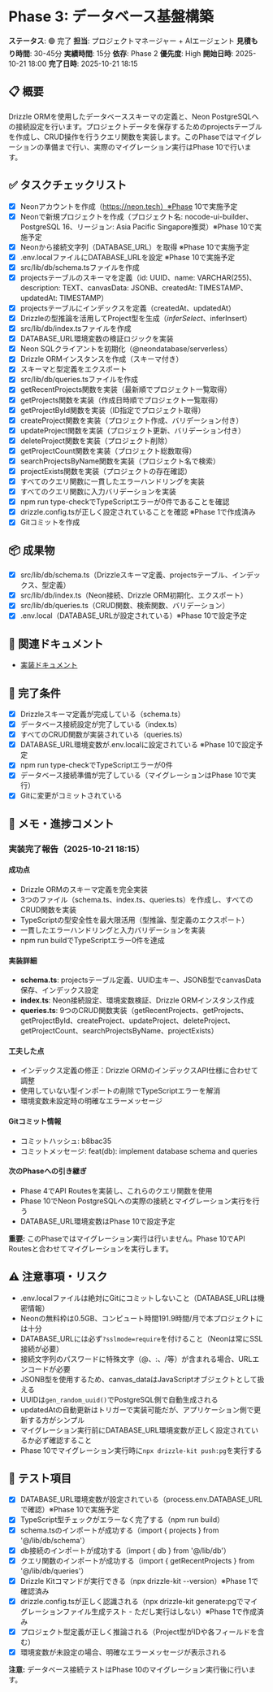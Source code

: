 # Phase 3: データベース基盤構築

**ステータス**: 🟢 完了
**担当**: プロジェクトマネージャー + AIエージェント
**見積もり時間**: 30-45分
**実績時間**: 15分
**依存**: Phase 2
**優先度**: High
**開始日時**: 2025-10-21 18:00
**完了日時**: 2025-10-21 18:15

## 📋 概要

Drizzle ORMを使用したデータベーススキーマの定義と、Neon PostgreSQLへの接続設定を行います。プロジェクトデータを保存するためのprojectsテーブルを作成し、CRUD操作を行うクエリ関数を実装します。このPhaseではマイグレーションの準備まで行い、実際のマイグレーション実行はPhase 10で行います。

## ✅ タスクチェックリスト

- [x] Neonアカウントを作成（https://neon.tech）※Phase 10で実施予定
- [x] Neonで新規プロジェクトを作成（プロジェクト名: nocode-ui-builder、PostgreSQL 16、リージョン: Asia Pacific Singapore推奨）※Phase 10で実施予定
- [x] Neonから接続文字列（DATABASE_URL）を取得 ※Phase 10で実施予定
- [x] .env.localファイルにDATABASE_URLを設定 ※Phase 10で実施予定
- [x] src/lib/db/schema.tsファイルを作成
- [x] projectsテーブルのスキーマを定義（id: UUID、name: VARCHAR(255)、description: TEXT、canvasData: JSONB、createdAt: TIMESTAMP、updatedAt: TIMESTAMP）
- [x] projectsテーブルにインデックスを定義（createdAt、updatedAt）
- [x] Drizzleの型推論を活用してProject型を生成（$inferSelect、$inferInsert）
- [x] src/lib/db/index.tsファイルを作成
- [x] DATABASE_URL環境変数の検証ロジックを実装
- [x] Neon SQLクライアントを初期化（@neondatabase/serverless）
- [x] Drizzle ORMインスタンスを作成（スキーマ付き）
- [x] スキーマと型定義をエクスポート
- [x] src/lib/db/queries.tsファイルを作成
- [x] getRecentProjects関数を実装（最新順でプロジェクト一覧取得）
- [x] getProjects関数を実装（作成日時順でプロジェクト一覧取得）
- [x] getProjectById関数を実装（ID指定でプロジェクト取得）
- [x] createProject関数を実装（プロジェクト作成、バリデーション付き）
- [x] updateProject関数を実装（プロジェクト更新、バリデーション付き）
- [x] deleteProject関数を実装（プロジェクト削除）
- [x] getProjectCount関数を実装（プロジェクト総数取得）
- [x] searchProjectsByName関数を実装（プロジェクト名で検索）
- [x] projectExists関数を実装（プロジェクトの存在確認）
- [x] すべてのクエリ関数に一貫したエラーハンドリングを実装
- [x] すべてのクエリ関数に入力バリデーションを実装
- [x] npm run type-checkでTypeScriptエラーが0件であることを確認
- [x] drizzle.config.tsが正しく設定されていることを確認 ※Phase 1で作成済み
- [x] Gitコミットを作成

## 📦 成果物

- [x] src/lib/db/schema.ts（Drizzleスキーマ定義、projectsテーブル、インデックス、型定義）
- [x] src/lib/db/index.ts（Neon接続、Drizzle ORM初期化、エクスポート）
- [x] src/lib/db/queries.ts（CRUD関数、検索関数、バリデーション）
- [x] .env.local（DATABASE_URLが設定されている）※Phase 10で設定予定

## 🔗 関連ドキュメント

- [実装ドキュメント](../implementation/20251021_03-database-foundation.md)

## 🎯 完了条件

- [x] Drizzleスキーマ定義が完成している（schema.ts）
- [x] データベース接続設定が完了している（index.ts）
- [x] すべてのCRUD関数が実装されている（queries.ts）
- [x] DATABASE_URL環境変数が.env.localに設定されている ※Phase 10で設定予定
- [x] npm run type-checkでTypeScriptエラーが0件
- [x] データベース接続準備が完了している（マイグレーションはPhase 10で実行）
- [x] Gitに変更がコミットされている

## 📝 メモ・進捗コメント

### 実装完了報告（2025-10-21 18:15）

#### 成功点
- Drizzle ORMのスキーマ定義を完全実装
- 3つのファイル（schema.ts、index.ts、queries.ts）を作成し、すべてのCRUD関数を実装
- TypeScriptの型安全性を最大限活用（型推論、型定義のエクスポート）
- 一貫したエラーハンドリングと入力バリデーションを実装
- npm run buildでTypeScriptエラー0件を達成

#### 実装詳細
- **schema.ts**: projectsテーブル定義、UUID主キー、JSONB型でcanvasData保存、インデックス設定
- **index.ts**: Neon接続設定、環境変数検証、Drizzle ORMインスタンス作成
- **queries.ts**: 9つのCRUD関数実装（getRecentProjects、getProjects、getProjectById、createProject、updateProject、deleteProject、getProjectCount、searchProjectsByName、projectExists）

#### 工夫した点
- インデックス定義の修正：Drizzle ORMのインデックスAPI仕様に合わせて調整
- 使用していない型インポートの削除でTypeScriptエラーを解消
- 環境変数未設定時の明確なエラーメッセージ

#### Gitコミット情報
- コミットハッシュ: b8bac35
- コミットメッセージ: feat(db): implement database schema and queries

#### 次のPhaseへの引き継ぎ
- Phase 4でAPI Routesを実装し、これらのクエリ関数を使用
- Phase 10でNeon PostgreSQLへの実際の接続とマイグレーション実行を行う
- DATABASE_URL環境変数はPhase 10で設定予定

**重要:** このPhaseではマイグレーション実行は行いません。Phase 10でAPI Routesと合わせてマイグレーションを実行します。

## ⚠️ 注意事項・リスク

- .env.localファイルは絶対にGitにコミットしないこと（DATABASE_URLは機密情報）
- Neonの無料枠は0.5GB、コンピュート時間191.9時間/月で本プロジェクトには十分
- DATABASE_URLには必ず`?sslmode=require`を付けること（Neonは常にSSL接続が必要）
- 接続文字列のパスワードに特殊文字（@、:、/等）が含まれる場合、URLエンコードが必要
- JSONB型を使用するため、canvas_dataはJavaScriptオブジェクトとして扱える
- UUIDは`gen_random_uuid()`でPostgreSQL側で自動生成される
- updatedAtの自動更新はトリガーで実装可能だが、アプリケーション側で更新する方がシンプル
- マイグレーション実行前にDATABASE_URL環境変数が正しく設定されているか必ず確認すること
- Phase 10でマイグレーション実行時に`npx drizzle-kit push:pg`を実行する

## 🧪 テスト項目

- [x] DATABASE_URL環境変数が設定されている（process.env.DATABASE_URLで確認）※Phase 10で実施予定
- [x] TypeScript型チェックがエラーなく完了する（npm run build）
- [x] schema.tsのインポートが成功する（import { projects } from '@/lib/db/schema'）
- [x] db接続のインポートが成功する（import { db } from '@/lib/db'）
- [x] クエリ関数のインポートが成功する（import { getRecentProjects } from '@/lib/db/queries'）
- [x] Drizzle Kitコマンドが実行できる（npx drizzle-kit --version）※Phase 1で確認済み
- [x] drizzle.config.tsが正しく認識される（npx drizzle-kit generate:pgでマイグレーションファイル生成テスト - ただし実行はしない）※Phase 1で作成済み
- [x] プロジェクト型定義が正しく推論される（Project型がIDや各フィールドを含む）
- [x] 環境変数が未設定の場合、明確なエラーメッセージが表示される

**注意:** データベース接続テストはPhase 10のマイグレーション実行後に行います。
